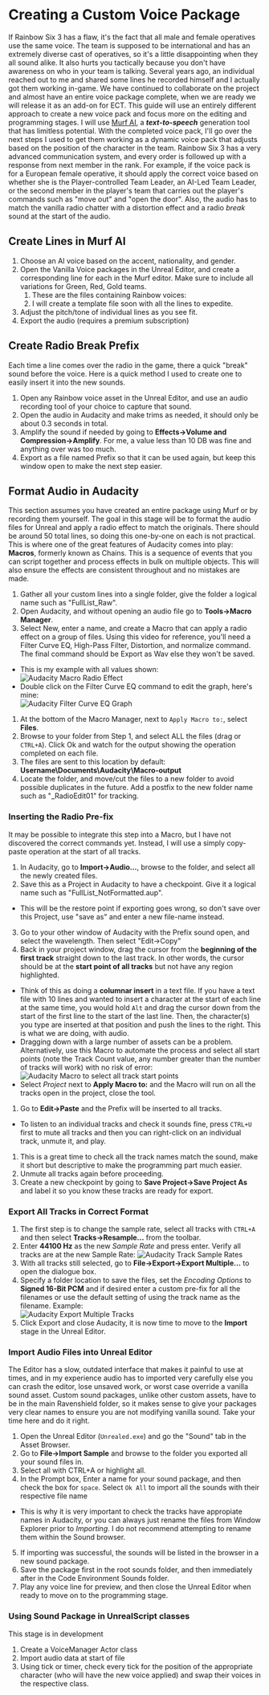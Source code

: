 # Creating a Custom Voice Package
If Rainbow Six 3 has a flaw, it's the fact that all male and female operatives use the same voice. The team is supposed to be international and has an extremely diverse cast of operatives, so it's a little disappointing when they all sound alike. It also hurts you tactically because you don't have awareness on who in your team is talking. Several years ago, an individual reached out to me and shared some lines he recorded himself and I actually got them working in-game. We have continued to collaborate on the project and almost have an entire voice package complete, when we are ready we will release it as an add-on for ECT. This guide will use an entirely different approach to create a new voice pack and focus more on the editing and programming stages. I will use [Murf AI](https://murf.ai/), a ***text-to-speech*** generation tool that has limitless potential. With the completed voice pack, I'll go over the next steps I used to get them working as a dynamic voice pack that adjusts based on the position of the character in the team. Rainbow Six 3 has a very advanced communication system, and every order is followed up with a response from next member in the rank. For example, if the voice pack is for a European female operative, it should apply the correct voice based on whether she is the Player-controlled Team Leader, an AI-Led Team Leader, or the second member in the player's team that carries out the player's commands such as "move out" and "open the door". Also, the audio has to match the vanilla radio chatter with a distortion effect and a radio *break* sound at the start of the audio.

## Create Lines in Murf AI
1. Choose an AI voice based on the accent, nationality, and gender.
2. Open the Vanilla Voice packages in the Unreal Editor, and create a corresponding line for each in the Murf editor. Make sure to include all variations for Green, Red, Gold teams. 
   1. These are the files containing Rainbow voices:
   2. I will create a template file soon with all the lines to expedite. 
3. Adjust the pitch/tone of individual lines as you see fit.
4. Export the audio (requires a premium subscription)

## Create Radio Break Prefix
Each time a line comes over the radio in the game, there a quick "break" sound before the voice. Here is a quick method I used to create one to easily insert it into the new sounds.
1. Open any Rainbow voice asset in the Unreal Editor, and use an audio recording tool of your choice to capture that sound. 
2. Open the audio in Audacity and make trims as needed, it should only be about 0.3 seconds in total. 
3. Amplify the sound if needed by going to **Effects->Volume and Compression->Amplify**. For me, a value less than 10 DB was fine and anything over was too much.
4. Export as a file named Prefix so that it can be used again, but keep this window open to make the next step easier.  

## Format Audio in Audacity
This section assumes you have created an entire package using Murf or by recording them yourself. The goal in this stage will be to format the audio files for Unreal and apply a radio effect to match the originals. There should be around 50 total lines, so doing this one-by-one on each is not practical. This is where one of the great features of Audacity comes into play: **Macros**, formerly known as Chains. This is a sequence of events that you can script together and process effects in bulk on multiple objects. This will also ensure the effects are consistent throughout and no mistakes are made.

1. Gather all your custom lines into a single folder, give the folder a logical name such as "FullList_Raw".
2. Open Audacity, and without opening an audio file go to **Tools->Macro Manager**.
3. Select New, enter a name, and create a Macro that can apply a radio effect on a group of files. Using this video for reference, you'll need a Filter Curve EQ, High-Pass Filter, Distortion, and normalize command. The final command should be Export as Wav else they won't be saved. 
* This is my example with all values shown:
![Audacity Macro Radio Effect](../Images/AudacityMacroManager.PNG)
* Double click on the Filter Curve EQ command to edit the graph, here's mine:  
![Audacity Filter Curve EQ Graph](../Images/Audacity_FilterCurveEQ.PNG)
1. At the bottom of the Macro Manager, next to `Apply Macro to:`, select **Files**.
2. Browse to your folder from Step 1, and select ALL the files (drag or `CTRL+A`). Click Ok and watch for the output showing the operation completed on each file.
3. The files are sent to this location by default: **Username\Documents\Audacity\Macro-output**
4. Locate the folder, and move/cut the files to a new folder to avoid possible duplicates in the future. Add a postfix to the new folder name such as "_RadioEdit01" for tracking.  

### Inserting the Radio Pre-fix
It may be possible to integrate this step into a Macro, but I have not discovered the correct commands yet. Instead, I will use a simply copy-paste operation at the start of all tracks.
1. In Audacity, go to **Import->Audio...**, browse to the folder, and select all the newly created files. 
2. Save this as a Project in Audacity to have a checkpoint. Give it a logical name such as "FullList_NotFormatted.aup".
* This will be the restore point if exporting goes wrong, so don't save over this Project, use "save as" and enter a new file-name instead.
3.  Go to your other window of Audacity with the Prefix sound open, and select the wavelength. Then select "Edit->Copy"
4.  Back in your project window, drag the cursor from the **beginning of the first track** straight down  to the last track. In other words, the cursor should be at the **start point of all tracks** but not have any region highlighted. 
* Think of this as doing a **columnar insert** in a text file. If you have a text file with 10 lines and wanted to insert a character at the start of each line at the same time, you would hold `Alt` and drag the cursor down from the start of the first line to the start of the last line. Then, the character(s) you type are inserted at that position and push the lines to the right. This is what we are doing, with audio. 
* Dragging down with a large number of assets can be a problem. Alternatively, use this Macro to automate the process and select all start points (note the Track Count value, any number greater than the number of tracks will work) with no risk of error:
![Audacity Macro to select all track start points](../Images/AudacityMacro_SelectStartAll.PNG)  
* Select *Project* next to **Apply Macro to:** and the Macro will run on all the tracks open in the project, close the tool.
1. Go to **Edit->Paste** and the Prefix will be inserted to all tracks. 
* To listen to an individual tracks and check it sounds fine, press `CTRL+U` first to mute all tracks and then you can right-click on an individual track, unmute it, and play. 
1. This is a great time to check all the track names match the sound, make it short but descriptive to make the programming part much easier. 
2. Unmute all tracks again before proceeding.
3. Create a new checkpoint by going to **Save Project->Save Project As** and label it so you know these tracks are ready for export. 

### Export All Tracks in Correct Format

1. The first step is to change the sample rate, select all tracks with `CTRL+A` and then select **Tracks->Resample...** from the toolbar.
2. Enter **44100 Hz**  as the new *Sample Rate* and press enter. Verify all tracks are at the new Sample Rate:
![Audacity Track Sample Rates](../Images/Audacity_SampleRate.PNG)  
1. With all tracks still selected, go to **File->Export->Export Multiple...** to open the dialogue box.
2. Specify a folder location to save the files, set the *Encoding Options* to **Signed 16-Bit PCM** and if desired enter a custom pre-fix for all the filenames or use the default setting of using the track name as the filename. Example:  
![Audacity Export Multiple Tracks](../Images/Audacity_ExportingFiles.PNG)
1. Click Export and close Audacity, it is now time to move to the **Import** stage in the Unreal Editor.

### Import Audio Files into Unreal Editor
The Editor has a slow, outdated interface that makes it painful to use at times, and in my experience audio has to imported very carefully else you can crash the editor, lose unsaved work, or worst case override a vanilla sound asset. Custom sound packages, unlike other custom assets, have to be in the main Ravenshield folder, so it makes sense to give your packages very clear names to ensure you are not modifying vanilla sound. Take your time here and do it right. 
1. Open the Unreal Editor (`Unrealed.exe`) and go the "Sound" tab in the Asset Browser.
2. Go to **File->Import Sample** and browse to the folder you exported all your sound files in. 
3. Select all with CTRL+A or highlight all. 
4. In the Prompt box, Enter a name for your sound package, and then check the box for `space`. Select `Ok All` to import all the sounds with their respective file name
* This is why it is very important to check the tracks have appropiate names in Audacity, or you can always just rename the files from Window Explorer prior to *Importing*. I do not recommend attempting to rename them within the Sound browser.
5. If importing was successful, the sounds will be listed in the browser in a new sound package.
6. Save the package first in the root sounds folder, and then immediately after in the Code Environment Sounds folder.
7. Play any voice line for preview, and then close the Unreal Editor when ready to move on to the programming stage.

### Using Sound Package in UnrealScript classes
This stage is in development
1. Create a VoiceManager Actor class
2. Import audio data at start of file
3. Using tick or timer, check every tick for the position of the appropriate character (who will have the new voice applied) and swap their voices in the respective class. 